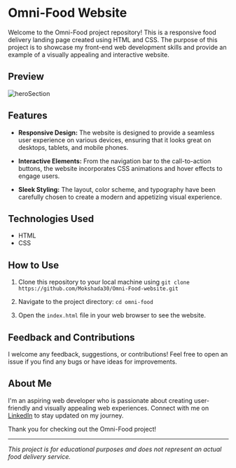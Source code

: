 # Omni-Food Website

Welcome to the Omni-Food project repository! This is a responsive food delivery landing page created using HTML and CSS. The purpose of this project is to showcase my front-end web development skills and provide an example of a visually appealing and interactive website.

## Preview

![heroSection](https://github.com/Mokshada30/Omni-Food-website/assets/142814539/ee5bda0b-5f4b-45f3-a513-455ec0edc396)


## Features

- **Responsive Design:** The website is designed to provide a seamless user experience on various devices, ensuring that it looks great on desktops, tablets, and mobile phones.

- **Interactive Elements:** From the navigation bar to the call-to-action buttons, the website incorporates CSS animations and hover effects to engage users.

- **Sleek Styling:** The layout, color scheme, and typography have been carefully chosen to create a modern and appetizing visual experience.

## Technologies Used

- HTML
- CSS

## How to Use

1. Clone this repository to your local machine using `git clone https://github.com/Mokshada30/Omni-Food-website.git`

2. Navigate to the project directory: `cd omni-food`

3. Open the `index.html` file in your web browser to see the website.

## Feedback and Contributions

I welcome any feedback, suggestions, or contributions! Feel free to open an issue if you find any bugs or have ideas for improvements.

## About Me

I'm an aspiring web developer who is passionate about creating user-friendly and visually appealing web experiences. Connect with me on [LinkedIn](https://www.linkedin.com/in/mokshada30) to stay updated on my journey.

Thank you for checking out the Omni-Food project!

---

*This project is for educational purposes and does not represent an actual food delivery service.*
